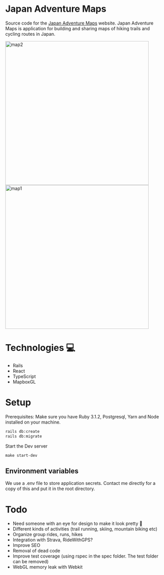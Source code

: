 # Japan Adventure Maps

Source code for the [Japan Adventure Maps](https://japan-adventure-maps.com) website.
Japan Adventure Maps is application for building and sharing maps of hiking trails and cycling routes in Japan.

<img width="450" alt="map2" src="https://user-images.githubusercontent.com/61222965/178621293-13de5d2d-4106-496c-8172-97ca84d35aa5.png">
<img width="450" alt="map1" src="https://user-images.githubusercontent.com/61222965/178621515-ee1214c4-abb2-412a-b663-44de04fdee58.png">


# Technologies 💻
* Rails
* React
* TypeScript
* MapboxGL

# Setup

Prerequisites: Make sure you have Ruby 3.1.2, Postgresql, Yarn and Node installed on your machine.

```bash
rails db:create
rails db:migrate
```

Start the Dev server
```
make start-dev
```

## Environment variables

We use a .env file to store application secrets. Contact me directly for a copy of this and put it in the root directory.

# Todo

* Need someone with an eye for design to make it look pretty 💅
* Different kinds of activities (trail running, skiing, mountain biking etc)
* Organize group rides, runs, hikes
* Integration with Strava, RideWithGPS?
* Improve SEO
* Removal of dead code
* Improve test coverage (using rspec in the spec folder. The test folder can be removed)
* WebGL memory leak with Webkit
